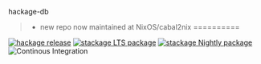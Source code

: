 hackage-db 
>- new repo now maintained at NixOS/cabal2nix
==========

[![hackage release](https://img.shields.io/hackage/v/hackage-db.svg?label=hackage)](http://hackage.haskell.org/package/hackage-db)
[![stackage LTS package](http://stackage.org/package/hackage-db/badge/lts)](http://stackage.org/lts/package/hackage-db)
[![stackage Nightly package](http://stackage.org/package/hackage-db/badge/nightly)](http://stackage.org/nightly/package/hackage-db)
![Continous Integration](https://github.com/NixOS/hackage-db/workflows/Haskell-CI/badge.svg)
